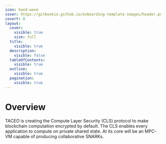 ```yaml
---
icon: hand-wave
cover: https://gitbookio.github.io/onboarding-template-images/header.png
coverY: 0
layout:
  cover:
    visible: true
    size: full
  title:
    visible: true
  description:
    visible: false
  tableOfContents:
    visible: true
  outline:
    visible: true
  pagination:
    visible: true
---
```


# Overview

TACEO is creating the Compute Layer Security (CLS) protocol to make blockchain computation encrypted by default.
The CLS enables every application to compute on private shared state. At its core will be an MPC-VM capable of producing collaborative SNARKs.
